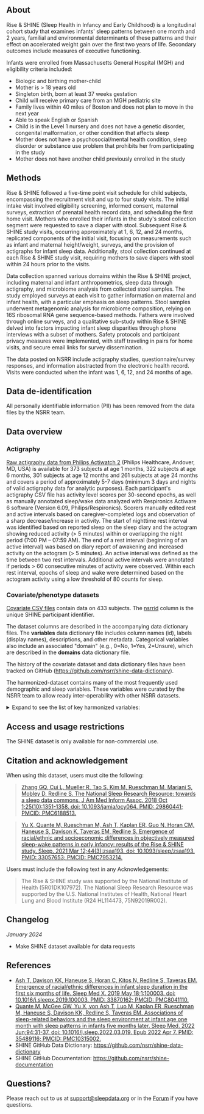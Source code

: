 ## About

Rise & SHINE (Sleep Health in Infancy and Early Childhood) is a longitudinal cohort study that examines infants' sleep patterns between one month and 2 years, familial and environmental determinants of these patterns and their effect on accelerated weight gain over the first two years of life. Secondary outcomes include measures of executive functioning.

Infants were enrolled from Massachusetts General Hospital (MGH) and eligibility criteria included:

- Biologic and birthing mother-child
- Mother is > 18 years old
- Singleton birth, born at least 37 weeks gestation
- Child will receive primary care from an MGH pediatric site
- Family lives within 40 miles of Boston and does not plan to move in the next year 
- Able to speak English or Spanish
- Child is in the Level 1 nursery and does not have a genetic disorder, congenital malformation, or other condition that affects sleep
- Mother does not have a psychosocial/mental health condition, sleep disorder or substance use problem that prohibits her from participating in the study
- Mother does not have another child previously enrolled in the study

## Methods

Rise & SHINE followed a five-time point visit schedule for child subjects, encompassing the recruitment visit and up to four study visits. The initial intake visit involved eligibility screening, informed consent, maternal surveys, extraction of prenatal health record data, and scheduling the first home visit. Mothers who enrolled their infants in the study's stool collection segment were requested to save a diaper with stool. Subsequent Rise & SHINE study visits, occurring approximately at 1, 6, 12, and 24 months, replicated components of the initial visit, focusing on measurements such as infant and maternal height/weight, surveys, and the provision of actigraphs for infant sleep data. Additionally, stool collection continued at each Rise & SHINE study visit, requiring mothers to save diapers with stool within 24 hours prior to the visits.

Data collection spanned various domains within the Rise & SHINE project, including maternal and infant anthropometrics, sleep data through actigraphy, and microbiome analysis from collected stool samples. The study employed surveys at each visit to gather information on maternal and infant health, with a particular emphasis on sleep patterns. Stool samples underwent metagenomic analysis for microbiome composition, relying on 16S ribosomal RNA gene sequence-based methods. Fathers were involved through online surveys, and a qualitative sub-study within Rise & SHINE delved into factors impacting infant sleep disparities through phone interviews with a subset of mothers. Safety protocols and participant privacy measures were implemented, with staff traveling in pairs for home visits, and secure email links for survey dissemination.

The data posted on NSRR include actigraphy studies, questionnaire/survey responses, and information abstracted from the electronic health record. Visits were conducted when the infant was 1, 6, 12, and 24 months of age. 

## Data de-identification

All personally identifiable information (PII) has been removed from the data files by the NSRR team.

## Data overview

### Actigraphy
[Raw actigraphy data from Philips Actiwatch 2](:files_path:/actigraphy) (Philips Healthcare, Andover, MD, USA) is available for 373 subjects at age 1 months, 322 subjects at age 6 months, 301 subjects at age 12 months and 261 subjects at age 24 months and covers a period of approximately 5-7 days (minimum 3 days and nights of valid actigraphy data for analytic purposes). Each participant's actigraphy CSV file has activity level scores per 30-second epochs, as well as manually annotated sleep/wake data analyzed with Respironics Actiware 6 software (Version 6.09, Philips/Respironics).  Scorers manually edited rest and active intervals based on caregiver-completed logs and observation of a sharp decrease/increase in activity. The start of nighttime rest interval was identified based on reported sleep on the sleep diary and the actogram showing reduced activity (> 5 minutes) within or overlapping the night period (7:00 PM – 07:59 AM). The end of a rest interval (beginning of an active interval) was based on diary report of awakening and increased activity on the actogram (> 5 minutes). An active interval was defined as the time between two rest intervals. Additional active intervals were annotated if periods > 60 consecutive minutes of activity were observed. Within each rest interval, epochs of sleep and wake were determined based on the actogram activity using a low threshold of 80 counts for sleep.

### Covariate/phenotype datasets
[Covariate CSV files](:files_path:/datasets) contain data on 433 subjects. The [nsrrid](:variables_path:/nsrrid) column is the unique SHINE participant identifier. 

The dataset columns are described in the accompanying data dictionary files. The **variables** data dictionary file includes column names (id), labels (display names), descriptions, and other metadata. Categorical variables also include an associated "domain" (e.g., 0=No, 1=Yes, 2=Unsure), which are described in the **domains** data dictionary file.

The history of the covariate dataset and data dictionary files have been tracked on GitHub (https://github.com/nsrr/shine-data-dictionary). 

The harmonized-dataset contains many of the most frequently used demographic and sleep variables. These variables were curated by the NSRR team to allow ready inter-operability with other NSRR datasets. 

<details>
  <summary>Expand to see the list of key harmonized variables:</summary>

  <table>
    <tr><td><b>Variable</b></td><td><b>Label</b></td></tr>
    <tr><td><a href=":variables_path:/nsrr_age">nsrr_age</a></td><td>Subject age: Infant</td></tr>
    <tr><td><a href=":variables_path:/nsrr_sex">nsrr_sex</a></td><td>Subject sex: Infant</td></tr>
    <tr><td><a href=":variables_path:/nsrr_race">nsrr_race</a></td><td>Subject race: Infant</td></tr>  
    <tr><td><a href=":variables_path:/nsrr_bmi">nsrr_bmi</a></td><td>Body mass index (BMI): Infant</td></tr>  

  </table>

</details>  

## Access and usage restrictions

The SHINE dataset is only available for non-commercial use.

## Citation and acknowledgement

When using this dataset, users must cite the following:

>[Zhang GQ, Cui L, Mueller R, Tao S, Kim M, Rueschman M, Mariani S, Mobley D, Redline S. The National Sleep Research Resource: towards a sleep data commons. J Am Med Inform Assoc. 2018 Oct 1;25(10):1351-1358. doi: 10.1093/jamia/ocy064. PMID: 29860441; PMCID: PMC6188513.](https://pubmed.ncbi.nlm.nih.gov/29860441/)

>[Yu X, Quante M, Rueschman M, Ash T, Kaplan ER, Guo N, Horan CM, Haneuse S, Davison K, Taveras EM, Redline S. Emergence of racial/ethnic and socioeconomic differences in objectively measured sleep-wake patterns in early infancy: results of the Rise & SHINE study. Sleep. 2021 Mar 12;44(3):zsaa193. doi: 10.1093/sleep/zsaa193. PMID: 33057653; PMCID: PMC7953214.](https://pubmed.ncbi.nlm.nih.gov/33057653/)

Users must include the following text in any Acknowledgements:

> The Rise & SHINE study was supported by the National Institute of Health (5R01DK107972). The National Sleep Research Resource was supported by the U.S. National Institutes of Health, National Heart Lung and Blood Institute (R24 HL114473, 75N92019R002). 

## Changelog

*January 2024*

- Make SHINE dataset available for data requests

## References

- [Ash T, Davison KK, Haneuse S, Horan C, Kitos N, Redline S, Taveras EM. Emergence of racial/ethnic differences in infant sleep duration in the first six months of life. Sleep Med X. 2019 May 18;1:100003. doi: 10.1016/j.sleepx.2019.100003. PMID: 33870162; PMCID: PMC8041110.](https://pubmed.ncbi.nlm.nih.gov/33870162/)
- [Quante M, McGee GW, Yu X, von Ash T, Luo M, Kaplan ER, Rueschman M, Haneuse S, Davison KK, Redline S, Taveras EM. Associations of sleep-related behaviors and the sleep environment at infant age one month with sleep patterns in infants five months later. Sleep Med. 2022 Jun;94:31-37. doi: 10.1016/j.sleep.2022.03.019. Epub 2022 Apr 7. PMID: 35489116; PMCID: PMC10315002.](https://pubmed.ncbi.nlm.nih.gov/35489116/)
- SHINE GitHub Data Dictionary: https://github.com/nsrr/shine-data-dictionary
- SHINE GitHub Documentation: https://github.com/nsrr/shine-documentation

## Questions?

Please reach out to us at support@sleepdata.org or in the [Forum](https://sleepdata.org/forum) if you have questions.
